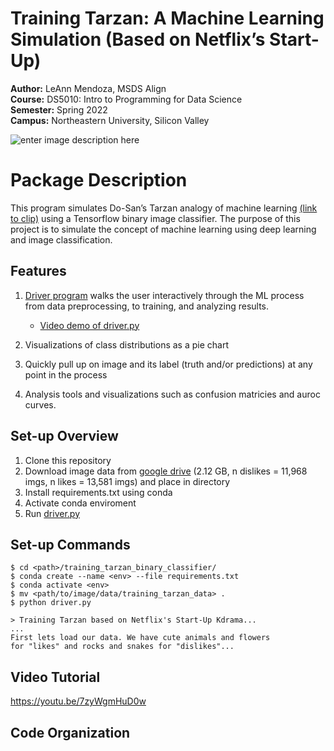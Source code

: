 
# Training Tarzan: A Machine Learning Simulation (Based on Netflix’s Start-Up)
**Author:** LeAnn Mendoza, MSDS Align <br>
**Course:** DS5010: Intro to Programming for Data Science <br>
**Semester:** Spring 2022 <br>
**Campus:** Northeastern University, Silicon Valley <br>


![enter image description here](https://i.pinimg.com/736x/fb/1e/61/fb1e614e08c98115853f8194c521ccfa.jpg)
# Package Description

This program simulates Do-San’s Tarzan analogy of machine learning  [(link to clip)](https://youtube.com/clip/Ugkxs_VCFjTgGugzAIkanCq1qtxetKY99Vog)  using a Tensorflow binary image classifier. The purpose of this project is to simulate the concept of machine learning using deep learning and image classification.

## Features

 1.   [Driver program](https://github.com/leannmendoza/training_tarzan_binary_classifier/blob/main/driver.py) walks the user interactively through the ML process from data preprocessing, to training, and analyzing results.
		 - [Video demo of driver.py](https://youtu.be/7zyWgmHuD0w)
 2.   Visualizations of class distributions as a pie chart

 3.   Quickly pull up on image and its label (truth and/or predictions) at any point in the process
 4.   Analysis tools and visualizations such as confusion matricies and auroc curves.

## Set-up Overview

 1. Clone this repository
 2. Download image data from [google drive](https://drive.google.com/file/d/1l5wUkxZcUa2Fd6SGhqhs_sdZZesleCNk/view) (2.12 GB, n dislikes = 11,968 imgs, n likes = 13,581 imgs) and place in directory
 3. Install requirements.txt using conda
 4. Activate conda enviroment
 5. Run [driver.py](https://github.com/leannmendoza/training_tarzan_binary_classifier/blob/main/driver.py) 

## Set-up Commands

    $ cd <path>/training_tarzan_binary_classifier/
    $ conda create --name <env> --file requirements.txt
    $ conda activate <env>
    $ mv <path/to/image/data/training_tarzan_data> .
    $ python driver.py
   
    > Training Tarzan based on Netflix's Start-Up Kdrama...
    ...
    First lets load our data. We have cute animals and flowers
    for "likes" and rocks and snakes for "dislikes"...

## Video Tutorial

https://youtu.be/7zyWgmHuD0w

## Code Organization
